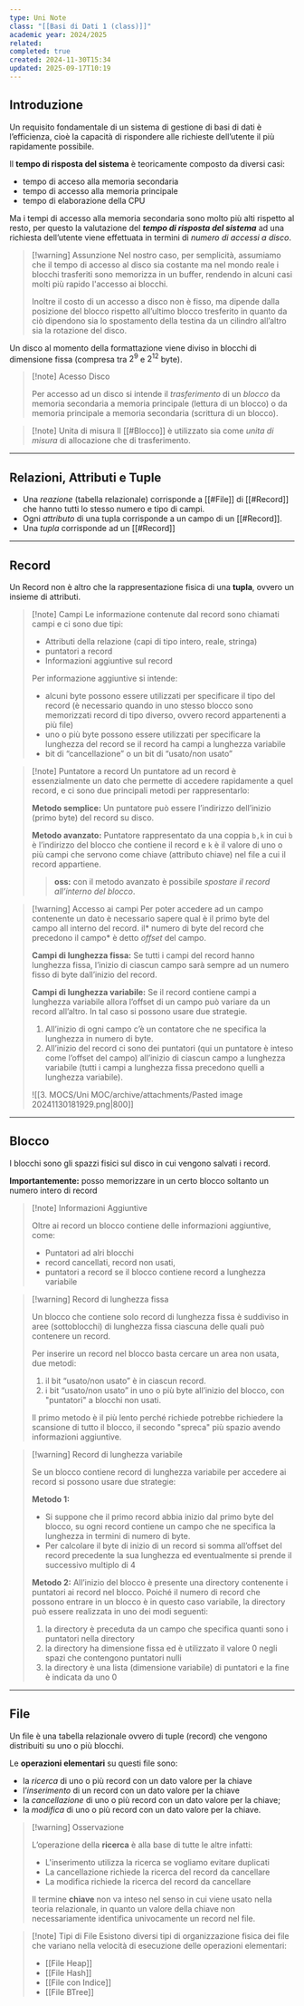 ```yaml
---
type: Uni Note
class: "[[Basi di Dati 1 (class)]]"
academic year: 2024/2025
related:
completed: true
created: 2024-11-30T15:34
updated: 2025-09-17T10:19
---
```

## Introduzione

Un requisito fondamentale di un sistema di gestione di basi di dati è l’efficienza, cioè la
capacità di rispondere alle richieste dell’utente il più rapidamente possibile.

Il **tempo di risposta del sistema** è teoricamente composto da diversi casi:
- tempo di acceso alla memoria secondaria
- tempo di accesso alla memoria principale
- tempo di elaborazione della CPU

Ma i tempi di accesso alla memoria secondaria sono molto più alti rispetto al resto, per questo la valutazione del ***tempo di risposta del sistema*** ad una richiesta dell’utente viene effettuata in termini di *numero di accessi a disco*. 

>[!warning] Assunzione
>Nel nostro caso, per semplicità, assumiamo che il tempo di accesso al disco sia costante ma nel mondo reale i blocchi trasferiti sono memorizza in un buffer, rendendo in alcuni casi molti più rapido l'accesso ai blocchi.
>
>Inoltre il costo di un accesso a disco non è fisso, ma dipende dalla posizione del blocco rispetto all’ultimo blocco tresferito in quanto da ciò dipendono sia lo spostamento della testina da un cilindro all’altro sia la rotazione del disco.

Un disco al momento della formattazione viene diviso in blocchi di dimensione fissa (compresa tra $2^{9}$ e $2^{12}$ byte).

>[!note] Acesso Disco
>
>Per accesso ad un disco si intende il *trasferimento* di un *blocco* da memoria secondaria a memoria principale (lettura di un blocco) o da memoria principale a memoria secondaria (scrittura di un blocco).

>[!note] Unita di misura
>Il [[#Blocco]] è utilizzato sia come *unita di misura* di allocazione che di trasferimento.

---
## Relazioni, Attributi e Tuple

- Una *reazione* (tabella relazionale) corrisponde a [[#File]] di [[#Record]] che hanno tutti lo stesso numero e tipo di campi.
- Ogni *attributo* di una tupla corrisponde a un campo di un [[#Record]].
- Una *tupla* corrisponde ad un [[#Record]]

---
## Record

Un Record non è altro che la rappresentazione fisica di una **tupla**, ovvero un insieme di attributi. 

>[!note] Campi
>Le informazione contenute dal record sono chiamati campi e ci sono due tipi:
>- Attributi della relazione (capi di tipo intero, reale, stringa)
>- puntatori a record
>- Informazioni aggiuntive sul record
>
>Per informazione aggiuntive si intende:
>- alcuni byte possono essere utilizzati per specificare il tipo del record (è necessario quando in uno stesso blocco sono memorizzati record di tipo diverso, ovvero record appartenenti a più file)
>- uno o più byte possono essere utilizzati per specificare la lunghezza del record se il record ha campi a lunghezza variabile
>- bit di “cancellazione” o un bit di “usato/non usato”

>[!note] Puntatore a record
>Un puntatore ad un record è essenzialmente un dato che permette di accedere rapidamente a quel record, e ci sono due principali metodi per rappresentarlo:
>
>**Metodo semplice:** Un puntatore può essere l’indirizzo dell’inizio (primo byte) del record su disco.
>
>**Metodo avanzato:** Puntatore rappresentato da una coppia `b,k` in cui `b` è l’indirizzo del blocco che contiene il record e `k` è il valore di uno o più campi che servono come chiave (attributo chiave) nel file a cui il record appartiene. 
>
>>**oss:** con il metodo avanzato è possibile *spostare il record all’interno del blocco*.

>[!warning] Accesso ai campi 
>Per poter accedere ad un campo contenente un dato è necessario sapere qual è il primo byte del campo all interno del record. il* numero di byte del record che precedono il campo* è detto *offset* del campo.
>
>**Campi di lunghezza fissa:** Se tutti i campi del record hanno lunghezza fissa, l’inizio di ciascun campo sarà sempre ad un numero fisso di byte dall’inizio del record.
>
>**Campi di lunghezza variabile:** Se il record contiene campi a lunghezza variabile allora l’offset di un campo può variare da un record all’altro. In tal caso si possono usare due strategie.
>1. All’inizio di ogni campo c’è un contatore che ne specifica la lunghezza in numero di byte.
>2. All’inizio del record ci sono dei puntatori (qui un puntatore è inteso come l’offset del campo) all’inizio di ciascun campo a lunghezza variabile (tutti i campi a lunghezza fissa precedono quelli a lunghezza variabile).
>   
>![[3. MOCS/Uni MOC/archive/attachments/Pasted image 20241130181929.png|800]]

---
## Blocco

I blocchi sono gli spazzi fisici sul disco in cui vengono salvati i record.

**Importantemente:** posso memorizzare in un certo blocco soltanto un numero intero di record 

>[!note] Informazioni Aggiuntive
>
>Oltre ai record un blocco contiene delle informazioni aggiuntive, come:
>- Puntatori ad alri blocchi
>- record cancellati, record non usati,
>- puntatori a record se il blocco contiene record a lunghezza variabile

>[!warning] Record di lunghezza fissa
>
>Un blocco che contiene solo record di lunghezza fissa è suddiviso in aree (sottoblocchi) di lunghezza fissa ciascuna delle quali può contenere un record. 
>
>Per inserire un record nel blocco basta cercare un area non usata, due metodi:
>1. il bit “usato/non usato” è in ciascun record.
>2. i bit “usato/non usato” in uno o più byte all’inizio del blocco, con "puntatori" a blocchi non usati.
>   
>Il primo metodo è il più lento perché richiede potrebbe richiedere la scansione di tutto il blocco, il secondo "spreca" più spazio avendo informazioni aggiuntive.

>[!warning] Record di lunghezza variabile
>
>Se un blocco contiene record di lunghezza variabile per accedere ai record si possono usare due strategie:
>
>**Metodo 1:** 
>- Si suppone che il primo record abbia inizio dal primo byte del blocco, su ogni record contiene un campo che ne specifica la lunghezza in termini di numero di byte.
>- Per calcolare il byte di inizio di un record si somma all’offset del record precedente la sua lunghezza ed eventualmente si prende il successivo multiplo di 4
>
>**Metodo 2:** All’inizio del blocco è presente una directory contenente i puntatori ai record nel blocco. Poiché il numero di record che possono entrare in un blocco è in questo caso variabile, la directory può essere realizzata in uno dei modi seguenti:
>1. la directory è preceduta da un campo che specifica quanti sono i puntatori nella directory
>2. la directory ha dimensione fissa ed è utilizzato il valore 0 negli spazi che contengono puntatori nulli
>3. la directory è una lista (dimensione variabile) di puntatori e la fine è indicata da uno 0

---
## File

Un file è una tabella relazionale ovvero di tuple (record) che vengono distribuiti su uno o più blocchi.

Le **operazioni elementari** su questi file sono:
- la *ricerca* di uno o più record con un dato valore per la chiave
- l’*inserimento* di un record con un dato valore per la chiave
- la *cancellazione* di uno o più record con un dato valore per la chiave;
- la *modifica* di uno o più record con un dato valore per la chiave.

>[!warning] Osservazione
>
>L’operazione della **ricerca** è alla base di tutte le altre infatti:
>- L'inserimento utilizza la ricerca se vogliamo evitare duplicati
>- La cancellazione richiede la ricerca del record da cancellare
>- La modifica richiede la ricerca del record da cancellare
>  
>
>Il termine **chiave** non va inteso nel senso in cui viene usato nella teoria relazionale, in quanto un valore della chiave non necessariamente identifica univocamente un record nel file.

>[!note] Tipi di File
>Esistono diversi tipi di organizzazione fisica dei file che variano nella velocità di esecuzione delle operazioni elementari:
>- [[File Heap]]
>- [[File Hash]]
>- [[File con Indice]]
>- [[File BTree]]